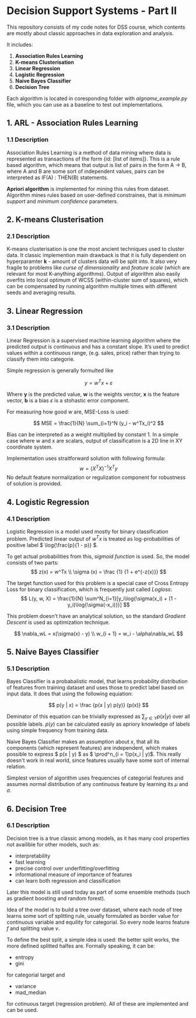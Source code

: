 # Deсision Support Systems - Part II

This repository consists of my code notes for DSS course, which contents are mostly about classic approaches in data exploration and analysis.

It includes:

1. **Association Rules Learning**
2. **K-means Clusterisation**
3. **Linear Regression**
4. **Logistic Regression**
5. **Naive Bayes Classifier**
6. **Decision Tree**

Each algorithm is located in coresponding folder with _algname_example.py_ file, which you can use as a baseline to test out implementations.

## 1. ARL - Association Rules Learning

### 1.1 Description

Association Rules Learning is a method of data mining where data is represented as transactions of the form {id: [list of items]}. This is a rule based algorithm, which means that output is list of pairs in the form A -> B, where A and B are some sort of independent values, pairs can be interpreted as IF(A) : THEN(B) statements.

**Apriori algorithm** is implemented for mining this rules from dataset. Algorithm mines rules based on user-defined constraines, that is *minimum support* and *minimum confidence* parameters. 

## 2. K-means Clusterisation

### 2.1 Description

K-means clusterisation is one the most ancient techniques used to cluster data. It classic implemention main drawback is that it is fully dependent on hyperparamter **k** - amount of clusters data will be split into. It also very fragile to problems like _curse of dimensionality_ and _feature scale_ (which are relevant for most K-anything algorithms). Output of algorithm also easily overfits into local optimum of WCSS (within-cluster sum of squares), which can be compensated by running algorithm multiple times with different seeds and averaging results.

## 3. Linear Regression

### 3.1 Description

Linear Regression is a supervised machine learning algorithm where the predicted output is continuous and has a constant slope. It’s used to predict values within a continuous range, (e.g. sales, price) rather than trying to classify them into categorie.

Simple regression is generally formulted like

$$
y = w^Tx + \varepsilon
$$

Where **y** is the predicted value, **w** is the weights verctor, **x** is the feature vector, **b** is a bias $\varepsilon$ is a stohastic error component. 

For measuring how good $w$ are, MSE-Loss is used:

$$
MSE = \frac{1}{N} \sum_{i=1}^N (y_i - w^Tx_i)^2
$$

Bias can be interpreted as a weight multiplied by constant 1. In a simple case where w and x are scalars, output of classification is a 2D line in XY coordinate system.

Implementation uses straitforward solution with following formula:
$$
w = (X^TX)^{-1}X^Ty
$$
No default feature normalization or regulization component for robustness of solution is provided.

## 4. Logistic Regression

### 4.1 Description

Logistic Regression is a model used mostly for binary classification problem. Predicted linear output of $w^Tx$ is treated as log-probabilities of positive label $ \log{\frac{p}{1 - p}} $.

To get actual probabilities from this, *sigmoid function* is used. So, the model consists of two parts:
$$
z(x) = w^Tx \\
\sigma (x) = \frac {1} {1 + e^{-z(x)}}
$$

The target function used for this problem is a special case of Cross Entropy Loss for binary classification, which is frequently just called *Logloss*:
$$
L(y, w, X) = \frac{1}{N} \sum^N_{i=1}[y_i\log{\sigma(x_i) + (1 - y_i)\log{\sigma(-x_i)}}]
$$

This problem doesn't have an analytical solution, so the standard *Gradient Descent* is used as optimization technique.

$$
\nabla_wL = x(\sigma(x) - y) \\
w_{i + 1} = w_i - \alpha\nabla_wL
$$

## 5. Naive Bayes Classifier

### 5.1 Description

Bayes Classifier is a probabalistic model, that learns probability distribution of features from training dataset and uses those to predict label based on input data. It does that using the following equiation:

$$
p(y | x) = \frac {p(x | y) p(y)} {p(x)}
$$

Deminator of this equation can be trivially expressed as $\sum_{y \in Y}p(x | y)$ over all possible labels. $p(y)$ can be calculated easily as apriory knowledge of labels using simple frequency from training data.

Naive Bayes Classifier makes an assumption about $x$, that all its components (which represent features) are independent, which makes possible to express $ p(x | y) $ as $ \prod^n_{i = 1}p(x_i | y)$. This really doesn't work in real world, since features usually have some sort of internal relation.

Simplest version of algorithm uses frequencies of categorial features and assumes normal distribution of any continuous feature by learning its $\mu$ and $\sigma$.
## 6. Decision Tree

### 6.1 Description

Decision tree is a true classic among models, as it has many cool properties not availible for other models, such as:
- interpretability
- fast learning
- precise control over underfitting/overfitting
- informational measure of importance of features
- can learn both regression and classification

Later this model is still used today as part of some ensemble methods (such as gradient boosting and random forest).

Idea of the model is to build a tree over dataset, where each node of tree learns some sort of splitting rule, usually formulated as border value for continuous variable and equility for categorial. So every node learns feature *f* and splitting value *v*.

To define the best split, a simple idea is used: the better split works, the more defined splitted halfes are. Formally speaking, it can be:

- entropy
- gini

for categorial target and

- variance
- mad_median

for cotinuous target (regression problem). All of these are implemented and can be used.